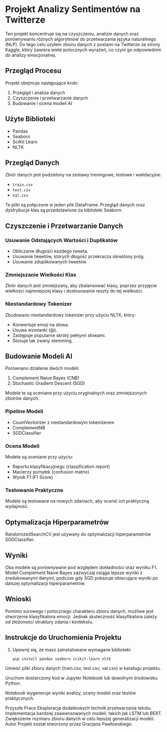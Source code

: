 # Projekt Analizy Sentimentów na Twitterze

Ten projekt koncentruje się na czyszczeniu, analizie danych oraz porównywaniu różnych algorytmów do przetwarzania języka naturalnego (NLP). Do tego celu użyłem zbioru danych z postami na Twitterze ze strony Kaggle, który zawiera wiele potocznych wyrażeń, co czyni go odpowiednim do analizy emocjonalnej.

## Przegląd Procesu

Projekt obejmuje następujące kroki:

1. Przegląd i analiza danych
2. Czyszczenie i przetwarzanie danych
3. Budowanie i ocena modeli AI

## Użyte Biblioteki

- Pandas
- Seaborn
- SciKit Learn
- NLTK

## Przegląd Danych

Zbiór danych jest podzielony na zestawy treningowe, testowe i walidacyjne:
- `train.csv`
- `test.csv`
- `val.csv`

Te pliki są połączone w jeden plik DataFrame. Przegląd danych oraz dystrybucje klas są przedstawione za biblioteki Seaborn.

## Czyszczenie i Przetwarzanie Danych

### Usuwanie Odstających Wartości i Duplikatów

- Obliczanie długości każdego tweeta.
- Usuwanie tweetów, których długość przekracza określony próg.
- Usuwanie zduplikowanych tweetów.

### Zmniejszanie Wielkości Klas

Zbiór danych jest zmniejszany, aby zbalansować klasy, poprzez przyjęcie wielkości najmniejszej klasy i dostosowanie reszty do tej wielkości.

### Niestandardowy Tokenizer

Zbudowano niestandardowy tokenizer przy użyciu NLTK, który:
- Konwertuje emoji na słowa.
- Usuwa wzmianki (@).
- Zastępuje popularne skróty pełnymi słowami.
- Stosuje tak zwany stemming.

## Budowanie Modeli AI

Porównano działanie dwóch modeli:
1. Complement Naive Bayes (CNB)
2. Stochastic Gradient Descent (SGD)

Modele te są oceniane przy użyciu oryginalnych oraz zmniejszonych zbiorów danych.

### Pipeline Modeli

- CountVectorizer z niestandardowym tokenizerem
- ComplementNB
- SGDClassifier

### Ocena Modeli

Modele są oceniane przy użyciu:
- Raportu klasyfikacyjnego (classification report)
- Macierzy pomyłek (confusion matrix)
- Wynik F1 (F1 Score)

### Testowanie Praktyczne

Modele są testowane na nowych zdaniach, aby ocenić ich praktyczną wydajność.

## Optymalizacja Hiperparametrów

RandomizedSearchCV jest używany do optymalizacji hiperparametrów SGDClassifier.

## Wyniki

Oba modele są porównywane pod względem dokładności oraz wyniku F1. Model Complement Naive Bayes zazwyczaj osiąga lepsze wyniki z zredukowanymi danymi, podczas gdy SGD pokazuje obiecujące wyniki po dalszej optymalizacji hiperparametrów.

## Wnioski

Pomimo surowego i potocznego charakteru zbioru danych, możliwe jest stworzenie klasyfikatora emocji. Jednak skuteczność klasyfikatora zależy od złożoności struktury zdania i kontekstu.

## Instrukcje do Uruchomienia Projektu

1. Upewnij się, że masz zainstalowane wymagane biblioteki:
   ```bash
   pip install pandas seaborn scikit-learn nltk
Umieść pliki zbioru danych (train.csv, test.csv, val.csv) w katalogu projektu.

Uruchom dostarczony kod w Jupyter Notebook lub dowolnym środowisku Python.

Notebook wygeneruje wyniki analizy, oceny modeli oraz testów praktycznych.

Przyszłe Prace
Eksploracja dodatkowych technik przetwarzania tekstu.
Implementacja bardziej zaawansowanych modeli, takich jak LSTM lub BERT.
Zwiększenie rozmiaru zbioru danych w celu lepszej generalizacji modeli.
Autor
Projekt został stworzony przez Gracjana Pawłowskiego.
